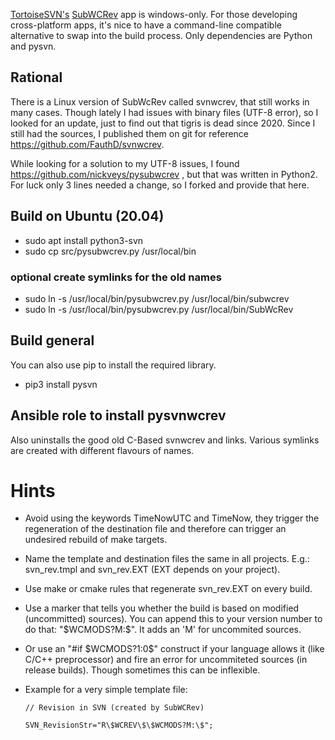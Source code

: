 [TortoiseSVN's](http://tortoisesvn.net) [SubWCRev](http://tortoisesvn.net/docs/release/TortoiseSVN_en/tsvn-subwcrev.html) app is windows-only. 
For those developing cross-platform apps, it's nice to have a command-line compatible alternative to swap into the build process. 
Only dependencies are Python and pysvn.

## Rational
There is a Linux version of SubWcRev called svnwcrev, that still works in many cases. Though lately I had issues with binary files
(UTF-8 error), so I looked for an update, just to find out that tigris is dead since 2020.
Since I still had the   sources, I published them on git for reference https://github.com/FauthD/svnwcrev.

While looking for a solution to my UTF-8 issues, I found https://github.com/nickveys/pysubwcrev , but that was written in Python2.
For luck only 3 lines needed a change, so I forked and provide that here.

## Build on Ubuntu (20.04)

- sudo apt install python3-svn
- sudo cp src/pysubwcrev.py /usr/local/bin
### optional create symlinks for the old names

- sudo ln -s /usr/local/bin/pysubwcrev.py /usr/local/bin/subwcrev
- sudo ln -s /usr/local/bin/pysubwcrev.py /usr/local/bin/SubWcRev
## Build general
You can also use pip to install the required library.

- pip3 install pysvn

## Ansible role to install pysvnwcrev
Also uninstalls the good old C-Based svnwcrev and links.
Various symlinks are created with different flavours of names.

# Hints
- Avoid using the keywords TimeNowUTC and TimeNow, they trigger the regeneration of the destination file and therefore can trigger an undesired rebuild of make targets.
- Name the template and destination files the same in all projects. E.g.: svn_rev.tmpl and svn_rev.EXT (EXT depends on your project).
- Use make or cmake rules that regenerate svn_rev.EXT on every build.
- Use a marker that tells you whether the build is based on modified (uncommitted) sources).
You can append this to your version number to do that: "\$WCMODS?M:\$". It adds an 'M' for uncommited sources.
- Or use an "#if \$WCMODS?1:0\$" construct if your language allows it (like C/C++ preprocessor) and fire an error for uncommiteted sources (in release builds). Though sometimes this can be inflexible.
- Example for a very simple template file:
  
	`// Revision in SVN (created by SubWCRev)`

	`SVN_RevisionStr="R\$WCREV\$\$WCMODS?M:\$";`
